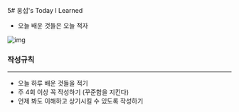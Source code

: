 5# 웅섭's Today I Learned

-  오늘 배운 것들은 오늘 적자
  
![img](https://i1.daumcdn.net/thumb/C300x240/?fname=https://blog.kakaocdn.net/dn/3H0pg/btqEAMKeaky/UIxtAXObYwrlnsvTY1WdY0/img.jpg) 
### 작성규칙
---
 - 오늘 하루 배운 것들을 적기
 - 주 4회 이상 꼭 작성하기 (꾸준함을 지킨다)
 - 언제 봐도 이해하고 상기시킬 수 있도록 작성하기
